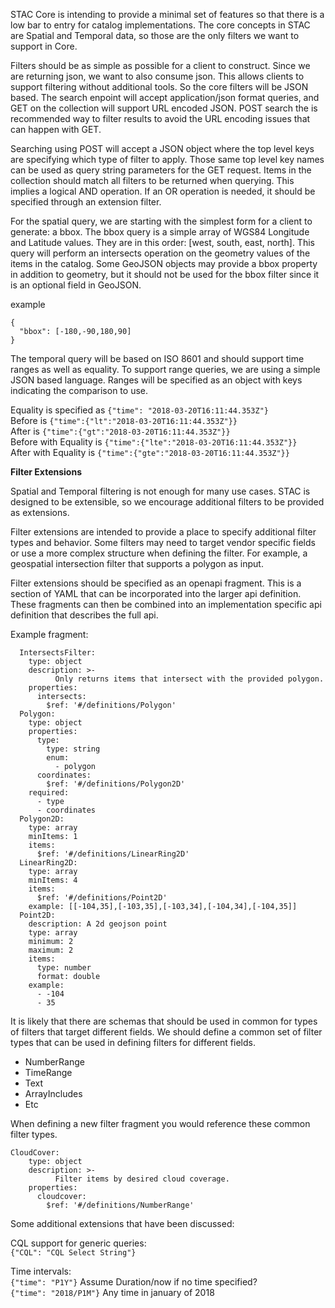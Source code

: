 STAC Core is intending to provide a minimal set of features so that there is a low bar to entry for catalog
implementations. The core concepts in STAC are Spatial and Temporal data, so those are the only filters we want
to support in Core.

Filters should be as simple as possible for a client to construct. Since we are returning json, we want to also
consume json. This allows clients to support filtering without additional tools. So the core filters will be 
JSON based. The search enpoint will accept application/json format queries, and GET on the collection will 
support URL encoded JSON. POST search the is recommended way to filter results to avoid the URL encoding 
issues that can happen with GET.

Searching using POST will accept a JSON object where the top level keys are specifying which type of filter
to apply. Those same top level key names can be used as query string parameters for the GET request. Items in the collection 
should match all filters to be returned when querying. This implies a logical AND operation. If
an OR operation is needed, it should be specified through an extension filter.

For the spatial query, we are starting with the simplest form for a client to generate: a bbox. The bbox query 
is a simple array of WGS84 Longitude and Latitude values. They are in this order: [west, south, east, north]. 
This query will perform an intersects operation on the geometry values of the items in the catalog. Some GeoJSON 
objects may provide a bbox property in addition to geometry, but it should not be used for the bbox filter since
it is an optional field in GeoJSON.

example
```
{
  "bbox": [-180,-90,180,90]
}
```

The temporal query will be based on ISO 8601 and should support time ranges as well as equality. To support range
queries, we are using a simple JSON based language. Ranges will be specified as an object with keys indicating the comparison to use.

Equality is specified as `{"time": "2018-03-20T16:11:44.353Z"}`  
Before is `{"time":{"lt":"2018-03-20T16:11:44.353Z"}}`  
After is `{"time":{"gt":"2018-03-20T16:11:44.353Z"}}`  
Before with Equality is `{"time":{"lte":"2018-03-20T16:11:44.353Z"}}`  
After with Equality is `{"time":{"gte":"2018-03-20T16:11:44.353Z"}}`  

__Filter Extensions__

Spatial and Temporal filtering is not enough for many use cases. STAC is designed to be extensible, so we encourage additional filters to be provided as extensions.

Filter extensions are intended to provide a place to specify additional filter types and behavior. Some filters may need to target vendor specific fields or use a more complex structure when defining the filter. For example, a geospatial intersection filter that supports a polygon as input.

Filter extensions should be specified as an openapi fragment. This is a section of YAML that can be incorporated into the larger api definition. These fragments can then be combined into an implementation specific api definition that describes the full api.

Example fragment:
```
  IntersectsFilter:
    type: object
    description: >-
          Only returns items that intersect with the provided polygon.
    properties:
      intersects:
        $ref: '#/definitions/Polygon'
  Polygon:
    type: object
    properties:
      type:
        type: string
        enum:
          - polygon
      coordinates:
        $ref: '#/definitions/Polygon2D'
    required:
      - type
      - coordinates
  Polygon2D:
    type: array
    minItems: 1
    items:
      $ref: '#/definitions/LinearRing2D'
  LinearRing2D:
    type: array
    minItems: 4
    items:
      $ref: '#/definitions/Point2D'
    example: [[-104,35],[-103,35],[-103,34],[-104,34],[-104,35]]
  Point2D:
    description: A 2d geojson point
    type: array
    minimum: 2
    maximum: 2
    items:
      type: number
      format: double
    example:
      - -104
      - 35
```

It is likely that there are schemas that should be used in common for types of filters that target different fields. We should define a common set of filter types that can be used in defining filters for different fields.
- NumberRange
- TimeRange
- Text
- ArrayIncludes
- Etc

When defining a new filter fragment you would reference these common filter types.
```
CloudCover:
    type: object
    description: >-
          Filter items by desired cloud coverage.
    properties:
      cloudcover:
        $ref: '#/definitions/NumberRange'
```

Some additional extensions that have been discussed:

CQL support for generic queries:  
`{"CQL": "CQL Select String"}`

Time intervals:  
`{"time": "P1Y"}`  Assume Duration/now if no time specified?  
`{"time": "2018/P1M"}` Any time in january of 2018  
